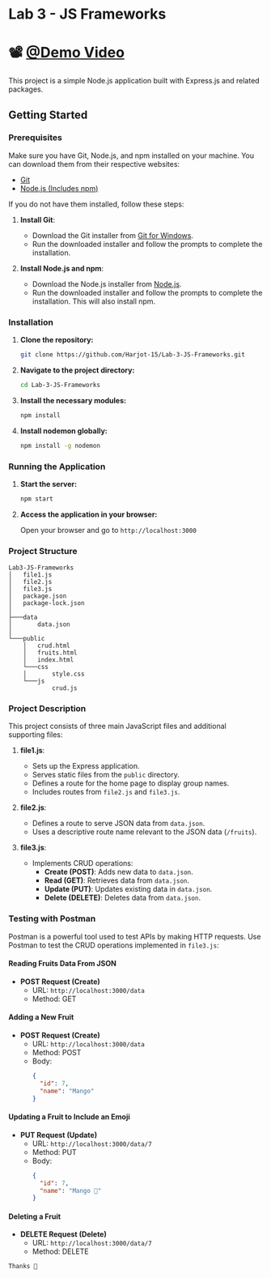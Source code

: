 # Lab 3 - JS Frameworks

# 📽️ [@Demo Video](https://georgiancollege-my.sharepoint.com/:v:/r/personal/200545258_student_georgianc_on_ca/Documents/Assets/Lab2-JS-Fameworks%20.mp4?csf=1&web=1&e=TNwKE1&nav=eyJyZWZlcnJhbEluZm8iOnsicmVmZXJyYWxBcHAiOiJTdHJlYW1XZWJBcHAiLCJyZWZlcnJhbFZpZXciOiJTaGFyZURpYWxvZy1MaW5rIiwicmVmZXJyYWxBcHBQbGF0Zm9ybSI6IldlYiIsInJlZmVycmFsTW9kZSI6InZpZXcifX0%3D)

This project is a simple Node.js application built with Express.js and related packages.

## Getting Started

### Prerequisites

Make sure you have Git, Node.js, and npm installed on your machine. You can download them from their respective websites:

- [Git](https://git-scm.com/download/win)
- [Node.js (Includes npm)](https://nodejs.org/)

If you do not have them installed, follow these steps:

1. **Install Git**:
   - Download the Git installer from [Git for Windows](https://git-scm.com/download/win).
   - Run the downloaded installer and follow the prompts to complete the installation.

2. **Install Node.js and npm**:
   - Download the Node.js installer from [Node.js](https://nodejs.org/).
   - Run the downloaded installer and follow the prompts to complete the installation. This will also install npm.

### Installation

1. **Clone the repository:**

    ```sh
    git clone https://github.com/Harjot-15/Lab-3-JS-Frameworks.git
    ```

2. **Navigate to the project directory:**

    ```sh
    cd Lab-3-JS-Frameworks
    ```

3. **Install the necessary modules:**

    ```sh
    npm install
    ```

4. **Install nodemon globally:**

    ```sh
    npm install -g nodemon
    ```

### Running the Application

1. **Start the server:**

    ```sh
    npm start
    ```

2. **Access the application in your browser:**

    Open your browser and go to `http://localhost:3000`

### Project Structure

```plaintext
Lab3-JS-Frameworks
│   file1.js
│   file2.js
│   file3.js
│   package.json
│   package-lock.json
│
├───data
│       data.json
│
└───public
    │   crud.html
    │   fruits.html
    │   index.html
    └───css
    │       style.css
    └───js
            crud.js
```

### Project Description

This project consists of three main JavaScript files and additional supporting files:

1. **file1.js**: 
    - Sets up the Express application.
    - Serves static files from the `public` directory.
    - Defines a route for the home page to display group names.
    - Includes routes from `file2.js` and `file3.js`.

2. **file2.js**:
    - Defines a route to serve JSON data from `data.json`.
    - Uses a descriptive route name relevant to the JSON data (`/fruits`).

3. **file3.js**:
    - Implements CRUD operations:
       - **Create (POST)**: Adds new data to `data.json`.
       - **Read (GET)**: Retrieves data from `data.json`.
       - **Update (PUT)**: Updates existing data in `data.json`.
       - **Delete (DELETE)**: Deletes data from `data.json`.

### Testing with Postman

Postman is a powerful tool used to test APIs by making HTTP requests. Use Postman to test the CRUD operations implemented in `file3.js`:

#### Reading Fruits Data From JSON

- **POST Request (Create)**
  - URL: `http://localhost:3000/data`
  - Method: GET
    
#### Adding a New Fruit

- **POST Request (Create)**
  - URL: `http://localhost:3000/data`
  - Method: POST
  - Body: 
    ```json
    {
      "id": 7,
      "name": "Mango"
    }
    ```

#### Updating a Fruit to Include an Emoji

- **PUT Request (Update)**
  - URL: `http://localhost:3000/data/7`
  - Method: PUT
  - Body: 
    ```json
    {
      "id": 7,
      "name": "Mango 🥭"
    }
    ```

#### Deleting a Fruit

- **DELETE Request (Delete)**
  - URL: `http://localhost:3000/data/7`
  - Method: DELETE

```markdown
Thanks 👋
```
